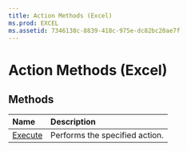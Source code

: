 ```yaml
---
title: Action Methods (Excel)
ms.prod: EXCEL
ms.assetid: 7346138c-8839-418c-975e-dc82bc20ae7f
---
```



# Action Methods (Excel)

## Methods



|**Name**|**Description**|
|:-----|:-----|
|[Execute](action-execute-method-excel.md)|Performs the specified action.|

